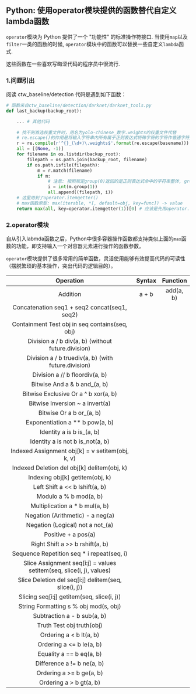 ## Python: 使用operator模块提供的函数替代自定义lambda函数

`operator`模块为 Python 提供了一个 "功能性" 的标准操作符接口. 当使用`map`以及`filter`一类的函数的时候, `operator`模块中的函数可以替换一些自定义`lambda`函式.

这些函数在一些喜欢写晦涩代码的程序员中很流行.

### 1.问题引出

阅读 ctw_baseline/detection 代码是遇到如下函数：

```python
# 函数来自ctw_baseline/detection/darknet/darknet_tools.py
def last_backup(backup_root):

    ... # 其他代码
    
    # 找不到首选权重文件时，用名为yolo-chinese_数字.weights的权重文件代替
    # re.escape()的作用是将输入字符串内所有属于正则表达式特殊字符的字符作普通字符处理
    r = re.compile(r'^{}_(\d+)\.weights$'.format(re.escape(basename)))
    all = [(None, -1)]
    for filename in os.listdir(backup_root):
        filepath = os.path.join(backup_root, filename)
        if os.path.isfile(filepath):
            m = r.match(filename)
            if m:
                # 注意: 按照规定group(0)返回的是正则表达式命中的字符串整体, group(1)返回其中第一个括号组
                i = int(m.group(1)) 
                all.append((filepath, i))
    # 这里用到了operator.itemgetter()
    # max函数原型: max(iterable, *[, default=obj, key=func]) -> value
    return max(all, key=operator.itemgetter(1))[0] # 应该是先用operator.itemgetter定义的函数key对列表all中
```

### 2.operator模块

自从引入labmda函数之后，Python中很多容器操作函数都支持类似上面的`max`函数的功能，即支持输入一个对容器元素进行操作的函数参数。 

`operator`模块提供了很多常用的简单函数，灵活使用能够有效提高代码的可读性（摆脱繁琐的基本操作，突出代码的逻辑目的）。

| Operation | Syntax | Function |
| :---: | :---: | :---:|
| Addition | a + b | add(a, b) |
| Concatenation	seq1 + seq2	concat(seq1, seq2)
| Containment Test	obj in seq	contains(seq, obj)
| Division	a / b	div(a, b) (without future.division)
| Division	a / b	truediv(a, b) (with future.division)
| Division	a // b	floordiv(a, b)
| Bitwise And	a & b	and_(a, b)
| Bitwise Exclusive Or	a ^ b	xor(a, b)
| Bitwise Inversion	~ a	invert(a)
| Bitwise Or	a b	or_(a, b)
| Exponentiation	a ** b	pow(a, b)
| Identity	a is b	is_(a, b)
| Identity	a is not b	is_not(a, b)
| Indexed Assignment	obj[k] = v	setitem(obj, k, v)
| Indexed Deletion	del obj[k]	delitem(obj, k)
| Indexing	obj[k]	getitem(obj, k)
| Left Shift	a << b	lshift(a, b)
| Modulo	a % b	mod(a, b)
| Multiplication	a * b	mul(a, b)
| Negation (Arithmetic)	- a	neg(a)
| Negation (Logical)	not a	not_(a)
| Positive	+ a	pos(a)
| Right Shift	a >> b	rshift(a, b)
| Sequence Repetition	seq * i	repeat(seq, i)
| Slice Assignment	seq[i:j] = values	setitem(seq, slice(i, j), values)
| Slice Deletion	del seq[i:j]	delitem(seq, slice(i, j))
| Slicing	seq[i:j]	getitem(seq, slice(i, j))
| String Formatting	s % obj	mod(s, obj)
| Subtraction	a - b	sub(a, b)
| Truth Test	obj	truth(obj)
| Ordering	a < b	lt(a, b)
| Ordering	a <= b	le(a, b)
| Equality	a == b	eq(a, b)
| Difference	a != b	ne(a, b)
| Ordering	a >= b	ge(a, b)
| Ordering	a > b	gt(a, b)


